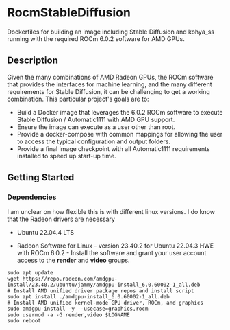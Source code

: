 # RocmStableDiffusion
Dockerfiles for building an image including Stable Diffusion and kohya_ss running with the required ROCm 6.0.2 software for AMD GPUs.

## Description
Given the many combinations of AMD Radeon GPUs, the ROCm software that provides the interfaces for machine learning, and the many different requirements for Stable Diffusion, it can be challenging to get a working combination. This particular project's goals are to:
* Build a Docker image that leverages the 6.0.2 ROCm software to execute Stable Diffusion / Automatic1111 with AMD GPU support.
* Ensure the image can execute as a user other than root.
* Provide a docker-compose with common mappings for allowing the user to access the typical configuration and output folders.
* Provide a final image checkpoint with all Automatic1111 requirements installed to speed up start-up time.

## Getting Started

### Dependencies
I am unclear on how flexible this is with different linux versions.  I do know that the Radeon drivers are necessary

* Ubuntu 22.04.4 LTS
  
* Radeon Software for Linux - version 23.40.2 for Ubuntu 22.04.3 HWE with ROCm 6.0.2 - Install the software and grant your user account access to the **render** and **video** groups. 
```
sudo apt update 
wget https://repo.radeon.com/amdgpu-install/23.40.2/ubuntu/jammy/amdgpu-install_6.0.60002-1_all.deb 
# Install AMD unified driver package repos and install script 
sudo apt install ./amdgpu-install_6.0.60002-1_all.deb 
# Install AMD unified kernel-mode GPU driver, ROCm, and graphics 
sudo amdgpu-install -y --usecase=graphics,rocm 
sudo usermod -a -G render,video $LOGNAME 
sudo reboot
```
